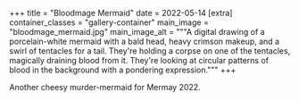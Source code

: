 +++
title = "Bloodmage Mermaid"
date = 2022-05-14
[extra]
container_classes = "gallery-container"
main_image = "bloodmage_mermaid.jpg"
main_image_alt = """A digital drawing of a porcelain-white mermaid with a bald
head, heavy crimson makeup, and a swirl of tentacles for a tail. They're
holding a corpse on one of the tentacles, magically draining blood from it.
They're looking at circular patterns of blood in the background with a
pondering expression."""
+++

Another cheesy murder-mermaid for Mermay 2022.
